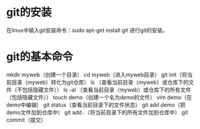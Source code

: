 # git的安装
在linux中输入git安装命令：sudo apt-get install git 进行git的安装。

# git的基本命令
mkdir myweb（创建一个目录）
cd myweb（进入myweb目录）
git init（将当前目录（myweb）转化为git仓库）
ls （查看当前目录（myweb）或仓库下的文件（不包括隐藏文件））
ls -al （查看当前目录（myweb）或仓库下的所有文件（包括隐藏文件））
touch demo（创建一个名为demo的文件）
vim demo（在demo中编辑）
git status（查看当前目录下的文件状态）
git add demo（把demo文件加到仓库中）
git add .（将当前目录下的所有文件加到仓库中）
git commit（提交）


